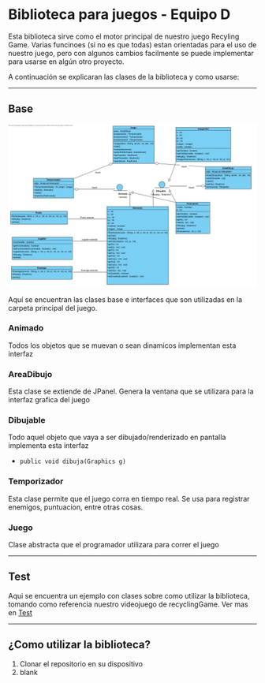 # Biblioteca para juegos - Equipo D

Esta biblioteca sirve como el motor principal de nuestro juego Recyling Game. Varias funcinoes (si no es que todas) estan orientadas para el uso de nuestro juego, pero con algunos cambios facilmente se puede implementar para usarse en algún otro proyecto.

A continuación se explicaran las clases de la biblioteca y como usarse:

---

## Base

![Diagrama](DiagramaUML.jpg)

Aquí se encuentran las clases base e interfaces que son utilizadas en la carpeta principal del juego.

### Animado

Todos los objetos que se muevan o sean dinamicos implementan esta interfaz

### AreaDibujo

Esta clase se extiende de JPanel. Genera la ventana que se utilizara para la interfaz grafica del juego

### Dibujable

Todo aquel objeto que vaya a ser dibujado/renderizado en pantalla implementa esta interfaz

- `public void dibuja(Graphics g)`

### Temporizador

Esta clase permite que el juego corra en tiempo real. Se usa para registrar enemigos, puntuacion, entre otras cosas.

### Juego

Clase abstracta que el programador utilizara para correr el juego

---

## Test

Aqui se encuentra un ejemplo con clases sobre como utilizar la biblioteca, tomando como referencia nuestro videojuego de recyclingGame. Ver mas en [Test](https://github.com/secretarybird97/BibliotecaDeJuego/tree/main/core/test)

---

## ¿Como utilizar la biblioteca?

1. Clonar el repositorio en su dispositivo
2. blank
